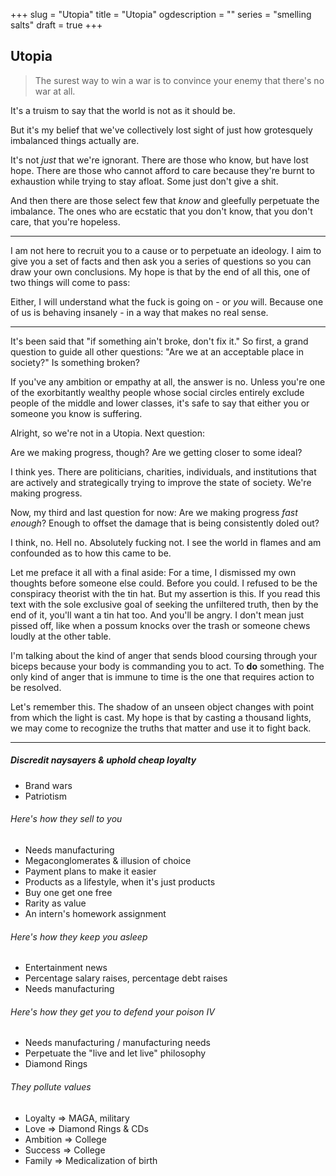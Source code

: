 +++
slug = "Utopia"
title = "Utopia"
ogdescription = ""
series = "smelling salts"
draft = true
+++

## Utopia 

> The surest way to win a war is to convince your enemy that there's no war at all.

It's a truism to say that the world is not as it should be.

But it's my belief that we've collectively lost sight of just how grotesquely imbalanced things actually are. 

It's not *just* that we're ignorant. There are those who know, but have lost hope. There are those who cannot afford to care because they're burnt to exhaustion while trying to stay afloat. Some just don't give a shit.

And then there are those select few that *know* and gleefully perpetuate the imbalance. The ones who are ecstatic that you don't know, that you don't care, that you're hopeless.

---

I am not here to recruit you to a cause or to perpetuate an ideology. I aim to give you a set of facts and then ask you a series of questions so you can draw your own conclusions. My hope is that by the end of all this, one of two things will come to pass:

Either, I will understand what the fuck is going on - or *you* will. Because one of us is behaving insanely - in a way that makes no real sense.

---

It's been said that "if something ain't broke, don't fix it." So first, a grand question to guide all other questions: "Are we at an acceptable place in society?" Is something broken?

If you've any ambition or empathy at all, the answer is no. Unless you're one of the exorbitantly wealthy people whose social circles entirely exclude people of the middle and lower classes, it's safe to say that either you or someone you know is suffering.

Alright, so we're not in a Utopia. Next question:

Are we making progress, though? Are we getting closer to some ideal?

I think yes. There are politicians, charities, individuals, and institutions that are actively and strategically trying to improve the state of society. We're making progress.

Now, my third and last question for now: Are we making progress *fast enough*? Enough to offset the damage that is being consistently doled out?

I think, no. Hell no. Absolutely fucking not. I see the world in flames and am confounded as to how this came to be.

Let me preface it all with a final aside: For a time, I dismissed my own thoughts before someone else could. Before you could. I refused to be the conspiracy theorist with the tin hat. But my assertion is this. If you read this text with the sole exclusive goal of seeking the unfiltered truth, then by the end of it, you'll want a tin hat too. And you'll be angry. I don't mean just pissed off, like when a possum knocks over the trash or someone chews loudly at the other table. 

I'm talking about the kind of anger that sends blood coursing through your biceps because your body is commanding you to act. To **do** something. The only kind of anger that is immune to time is the one that requires action to be resolved.

Let's remember this. The shadow of an unseen object changes with point from which the light is cast. My hope is that by casting a thousand lights, we may come to recognize the truths that matter and use it to fight back.

---

##### Discredit naysayers & uphold cheap loyalty
- Brand wars
- Patriotism

###### Here's how they sell to you
- Needs manufacturing
- Megaconglomerates & illusion of choice
- Payment plans to make it easier
- Products as a lifestyle, when it's just products
- Buy one get one free
- Rarity as value
- An intern's homework assignment

###### Here's how they keep you asleep
- Entertainment news
- Percentage salary raises, percentage debt raises
- Needs manufacturing

###### Here's how they get you to defend your poison IV
- Needs manufacturing / manufacturing needs
- Perpetuate the "live and let live" philosophy
- Diamond Rings

###### They pollute values
- Loyalty => MAGA, military
- Love => Diamond Rings & CDs
- Ambition => College
- Success => College
- Family => Medicalization of birth